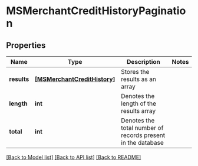 # MSMerchantCreditHistoryPagination


## Properties
Name | Type | Description | Notes
------------ | ------------- | ------------- | -------------
**results** | [**[MSMerchantCreditHistory]**](MSMerchantCreditHistory.md) | Stores the results as an array | 
**length** | **int** | Denotes the length of the results array | 
**total** | **int** | Denotes the total number of records present in the database | 

[[Back to Model list]](../README.md#documentation-for-models) [[Back to API list]](../README.md#documentation-for-api-endpoints) [[Back to README]](../README.md)


